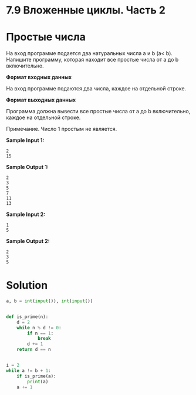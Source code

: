 # 7.9 Вложенные циклы. Часть 2
# Простые числа
На вход программе подается два натуральных числа a и b (a< b). Напишите программу, которая находит все простые числа от a до b включительно.

**Формат входных данных**

На вход программе подаются два числа, каждое на отдельной строке.

**Формат выходных данных**

Программа должна вывести все простые числа от a до b включительно, каждое на отдельной строке.

Примечание. Число 1 простым не является.


**Sample Input 1:**
```
2
15
```
**Sample Output 1:**
```
2
3
5
7
11
13
```
**Sample Input 2:**
```
1
5
```
**Sample Output 2:**
```
2
3
5
```

# Solution

```python
a, b = int(input()), int(input())


def is_prime(n):
    d = 2
    while n % d != 0:
        if n == 1: 
            break
        d += 1
    return d == n


i = 2
while a != b + 1:
    if is_prime(a):
        print(a)
    a += 1
```